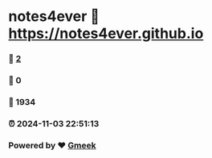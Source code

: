 # notes4ever :link: https://notes4ever.github.io 
### :page_facing_up: [2](https://notes4ever.github.io/tag.html) 
### :speech_balloon: 0 
### :hibiscus: 1934 
### :alarm_clock: 2024-11-03 22:51:13 
### Powered by :heart: [Gmeek](https://github.com/Meekdai/Gmeek)
